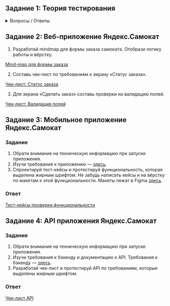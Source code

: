 ## Задание 1: Теория тестирования

<details>
<summary>Вопросы / Ответы</summary>

<details>
<summary>1. Почему практики тест-дизайна нельзя применять сразу после получения требований?</summary>

> Прежде чем применять техники тест-дизайна, необходимо проанализировать тестируемый объект. Изучить его документацию, пообщаться с разработчиками, узнать как он работает и как спроектирован. Зная информацию о продукте, получится определить какие техники необходимо использовать для определенного вида тестирования. И, использую полученные знания, необходимо составить набор тестов (чек-листов/тест-кейсов). 
</details>

<details>
<summary>2. В какой ситуации классы эквивалентности и граничные значения могут существовать по отдельности? Аргументируй свой ответ и приведи примеры.</summary>

> Класс эквивалентности может быть представлен в виде диапазона и набора значений.  
Диапазон – интервал чисел с границами: например, 1 – 10. В данном случае можно выделить граничные значения: 1 и 10; 0 и 11; 2 и 9  
Набор значений – множество значений: например список праздников. В данном случае нельзя выделить ГЗ.  
Исходя из выше сказанного, можно сделать вывод, что КЭ и ГЗ могу существовать по отдельности.  
</details> 

<details>
<summary>3. Что такое эквивалентность? Что такое класс эквивалентности?</summary>
  
> Эквивалентность – это равноценность объектов.  
Классы эквивалентности - это разделение данных на наборы/диапазоны, с которыми тестируемое приложение должно работать одинаково.
</details>

<details>
<summary>4. Можно ли исключить проверку в середине диапазона в пользу проверок на границах, входящих в диапазон? Аргументируй свой ответ.</summary>

> Нельзя, т.к.  это разные тесты - метод эквивалентного разбиения и проверка граничных значений.  
Суть техники эквивалентного разбиения в том, чтобы разделить данные на КЭ и из каждого класса выбрать одно значение для проверки. В то время как проверка граничных значение основана на проверке значений на границах КЭ.
</details>

<details>
<summary>5. Представь, что тебе нужно протестировать форму: у каждого поля есть валидатор. Результат работы формы зависит от комбинации данных в полях. Какие практики тест-дизайна следует применить и почему? Аргументируй свой ответ.</summary>
  
> 1. Позитивные и негативные проверки  
Позитивные проверки – чтобы проверить, что приложение работает без ошибок согласно требованиям.  
Негативные проверки – чтобы проверить, что приложение продолжает работать без ошибок и реагирует так, как описано в требованиях.
> 2. Применение техник КЭ и ГЗ  
– выделить КЭ: диапазон/набор (чтобы протестировать, что приложение одинаково обрабатывает эквивалентные значения)  
– у КЭ с типом диапазон определить ГЗ (чтобы исключить появление ошибок на границах КЭ)
Таким образом количество проверок будет сведено к минимум, но при этом будут проверены валидные и невалидные данные
> 3. Таблица принятия решений – данный метод позволит проверить различные комбинации
> 4. Попарное тестирование  – проверка всех комбинаций пар параметров. Если пара параметров вызвала ошибку в комбинации с другими параметрами, с большой вероятностью та же пара вызовет ошибку и в другой комбинации. Поэтому достаточно протестировать только уникальные пары вариантов.
</details>

<details>
<summary>6. Какими способами можно оптимизировать количество проверок при работе с таблицами принятия решений? Аргументируй свой ответ.</summary>
  
> Для оптимизации количества проверок необходимо исключить зависимые параметры (чем больше зависимых параметров, тем меньше проверок). В случает если тестируется приложение с большим количеством параметров и их значений, то эффективныее использовать технику попарного тестирования. 
</details>

<details>
<summary>7. Опиши, чем чек-лист отличается от тест-кейсов. Приведи примеры, где применяют и то, и другое.</summary>
> Чек-лист отличается от тест-кейса степенью подробности. В чек-листе нет подробных шагов кейса, для использования чек-листа при тестировании очень много информации нужно держать в голове и знать логику работы приложения на отлично.  
При разработки документации для нового продукта эффективнее один раз уделить немного больше времени на проверку и написать по ней тест-кейсы и чек-листы, чтобы потом экономить время при следующих проверках.
</details>

<details>
<summary>8. Как правильно составить баг-репорт? Какие элементы баг-репорта — обязательные? Почему?</summary>

  > Правила оформления записей в баг-трекере в каждой компании свои — это зависит как от политики компании, технологии разработки, используемного баг-трекера, типа проекта и много чего еще. Но в любом случае хороший баг-репорт обладает определенными характеристиками:  
1. ID – eникальный номер баг-репорта  
2. Заголовок – cуть ошибки  
3. Шаги воспроизведения – пошаговая инструкция, как воспроизвести баг  
4. Результаты – описание ОР и ФР  
5. Окружение – ОС, браузеры или версии приложений, в которых возникает ошибка  
6. Приоритет – критичность ошибки и срочность её исправления  
</details>

<details>
<summary>9. По каким правилам составляют заголовок баг-репорта? Что будет, если составить заголовок неправильно?</summary>
  
> Заголовок баг-репорта – это та часть репорта, которую разработчики видят первой. Он должен представлять собой краткое описание бага. 
Общие заголовки вроде "Поиск не работает" не очень полезны. Что именно не работает? Система выдаёт результаты, не соответствующие запросу? Поиск длится слишком долго? Вариант "При нажатии на кнопку поиска функция не срабатывает" более информативен. Хорошие заголовки снижают вероятность появления дублирующихся репортов, а также позволяют разработчику быстрее найти нужный ему отчет.
</details>

<details>
<summary>10. Из чего состоит клиент-серверная архитектура приложения? Кратко опиши функциональность каждого элемента.</summary>
  
> Клиент-серверная архитектура – это способ организации работы приложений, в котором выделяют следующие три элемента:
> 1. Клиент – приложение, с которым работает пользователь. Клиентов может быть много  
> 2. Сервер – система, к которой обращаются клиенты, чтобы получить данные  
> 3. Сеть – система из нескольких устройств, которая помогает клиенту и серверу обмениваться данными  
> Схематично работу КСА можно представить:  
> Клиент → Сервер → БД  
> БД → Сервер → Клиент  
</details>

<details>
<summary>11. Опиши этапы обработки запроса после того, как в адресную строку браузера вводят URL: https://yandex.ru.</summary>
  
> Когда вводится запрос в адресную строку в браузере, инициируется запрос к DNS-серверу (Domain Name System – система доменных имен).
DNS-сервер возвращает браузеру IP-адрес.  
IP-адрес – это уникальный идентификатор сервера, на котором находится нужная информация: например, 198.221.33.12. К нему обращается клиент.
</details>

<details>
<summary>12. Что такое кэш? Зачем он нужен? Какое правило нужно соблюдать при работе с кэшем в тестировании?</summary>
  
> Кэш (Cache Storage) – это данные веб-страниц, хранящиеся на компьютере после того, как открываются страницы: изображения, аудио-, видео-, CSS-, HTML-, JS-файлы.  
Он нужен, чтобы при следующем посещении веб-страница загрузилась быстрее: браузер возьмет файлы из локального хранилища, а не с сервера.
</details>

<details>
<summary>13. Ты знаешь, что есть протоколы HTTP и HTTPS. Чем отличаются HTTP и HTTPS? В каких случаях не стоит пользоваться HTTP? Из каких компонентов состоит HTTP запрос: за что отвечает каждый? Какие HTTP-методы ты знаешь? За что они отвечают? Приведи примеры применения разных методов. Что такое код HTTP-ответа? Какие коды бывают?</summary>
  
> 1. HTTP (HyperText Transfer Protocol – протокол передачи гипертекста) передает данные в незащищенном виде. На сайтах, которые отправляют данные по HTTP, можно перехватить и украсть личную информацию. Например, данные банковской карты.  
Чтобы обеспечить безопасность, применяют протокол HTTP c расширением защиты – HTTPS (HyperText Transfer Protocol Secure — протокол защищённой передачи гипертекста). Он шифрует соединение по криптографическим протоколам: так клиент и сервер смогут безопасно обмениваться данными.  

> 2. HTTP-запрос состоит из трех блоков:  
– стартовая строка (состоит из трех элементов: метода, пути до ресурса и версии протокола)  
– заголовки (доп. информация от фронтенда бэкенду)  
– тело сообщения (данные, которые передает фронтенд)  

> 3. HTTP-методы указывают действие: сервер принимает его в обработку. Самые распространенные:  
 – GET (запросить данные у бэкенда по определенному адресу)  
– POST (передать данные на бэкенд)  
– PUT (изменить данные на бэкенде)  
– DELETE (удалить данные на бэкенде)  

> 4. HTTP-ответ состоит из трех блоков:  
– стартовая строка (включает версию протокола, код состояния, текст состояния)  
– заголовки (доп. информация о бэкенде и типе данных для фронтенда)  
– тело сообщения (бэкенд отдает результат выполнения запроса)  
Коды состояний могут быть:  
– 1хх - Информационные сообщения (102 - запрос принят, но обработка ещё не завершена)  
– 2хх - Сообщения об успехе (200 - ОК, запрос обработан успешно)  
– 3хх - Перенаправление (302 - запрошенный ресурс временно доступен по другому адресу)  
– 4хх - Клиентские ошибки (404 - страница, которую запросил клиент, не найдена на сервере)  
– 5хх - Ошибки сервера (500 - внутренняя ошибка сервера)  
</details>

<details>
<summary>14. Опиши, из каких компонентов может состоять URL. За что отвечает каждый из них?</summary>
  
> URL (Uniform Resource Locator - унифицированный указатель ресурса) – это адрес веб-ресурса. URL может состоять из следующих компонентов:
> 1. Схема (scheme) – протокол, по которому передаются данные
> 2. Логин:пароль (username:password) указывают серверу, какой пользователь к нему обратился
> 3. Символ @ (at коммерческое, «собака») отделяет логин:пароль и имя хоста:порт (hostname:port)
> 4. Имя хоста:порт (hostname:port) – доменное имя или IP-адрес сервера, к которому обращается пользователь
> 5. Путь (path) – месторасположение ресурса
> 6. Параметры запроса (query) – дополнительные параметры вида ключ=значение
> 7. Фрагмент текста (fragment), или якорь (anchor) – дополнительный указатель, он позволяет сразу попасть в нужную часть веб-страницы
</details>

<details>
<summary>15. Какие виды мобильных приложений бывают? В чём особенность каждого?</summary>
  
> Мобильные приложения бывают:
> 1. Веб-приложения используют клиент-серверную архитектуру и адаптированы под мобильные устройства. Такие приложения не нужно устанавливать.  Веб приложения являются адаптацией сайтов для пользователей мобильных устройств. Они создаются, чтобы посетители могли заходить на сайт в любое время, даже без доступа к компьютеру.
> 2. Нативные приложения нужно устанавливать: сначала скачивают установочный файл.  
Нативные приложения создаются для конкретной операционной системы (iOS, Android, Windows), могут работать независимо от подключения к интернету.
> 3. Гибридные приложения комбинируют свойства двух предыдущих: в основе «гибрида» - нативное приложение, его пишут отдельно под каждую платформу. Веб-содержание наполняют HTML, CSS и JavaScript - они могут быть едины для всех платформ.
> 4. Такие приложения имеют ограниченный доступ к аппаратной части смартфона (камера, микрофон, геолокация, адресная книга), требуют подключения к интернету, поскольку загружают контент из внешнего источника, размещенного на сервере.  
> У гибридных программ есть недостатки: сервисы оперируют малым объемом информации, а дизайн не адаптируется к размеру и расширению экрана, что может вызвать неудобства.
</details>

<details>
<summary>16. Чем эмулятор отличается от реального устройства? Кратко опиши недостатки и преимущества при тестировании.</summary>
  
> Эмулятор имитирует работу устройства с разными параметрами и функциональностью (например, можно задать определенную версию ОС и разрешение экрана):
> Преимущества:
> - Позволяют запускать приложение на виртуальном аналоге устройства
> – Могут использоваться в работе с автотестами.
>   Недостатки:
> - Имеется ряд ограничений, таких как работа с камерой, звонки, или бесконтактная оплата
> - Запуск эмуляторов и подготовка к работе обычно занимают две-три минуты, но если необходимо запустить сразу несколько эмуляторов, то это может стать проблемой на слабых ПК
> - Невозможно учесть такие факторы как перегрева/разряда аккумулятора и конфликт с другими приложениями

> Реальные устройства:
> Преимущества:
> - Максимально приближенная среда, что позволяет проверять приложение именно на тех моделях устройств и версиях прошивок, которыми пользуются пользователи
> - Возможность нормально работать с анимациями, бесконтактной оплатой, камерой и прочими специфическими кейсами
> Недостатки:
> - Высокая цена формирования: постоянно требуется обновлять модельный ряд.
> - Высокая стоимость поддержки: вздувшиеся батареи, порванные провода, разбитые экраны, брак и прочие неисправности
> - Невозможно купить все девайсы, на которые ставят приложение пользователи"
</details>

<details>
<summary>17. Проверь, есть ли ошибки в JSON. Если да, напиши номер строки с ошибкой, опиши ошибку и предложи исправление.</summary>

![diploma-29](https://github.com/KateSibi/Yandex.Practice-QA-Engineer/assets/117051965/decd0cff-1119-4b7e-b789-a59baecfe849)

> **Строка 3:** Файл взять в " "
> **Строка 4:** после : поставить {
> **Строка 15:** после "save_as_doc" поставить :
> **Строка 21:** после "snow_print_option" вместо : и { поставить ,
> **Строка 28:** убрать }

</details>

<details>
<summary>18. Что такое реляционная база данных? Чем она отличается от нереляционной?</summary>
  
>Реляционная база данных (SQL) — база, где данные хранятся в формате таблиц, они строго структурированы и связаны друг с другом. В таблице есть строки и столбцы, каждая строка представляет отдельную запись, а столбец — поле с назначенным ей типом данных. В каждой ячейке информация записана по шаблону.
>Отличие между реляционной (SQL) и нереляционной (NoSQL) базой данных заключается в том, что реляционная база данных хранит данные в таблицах, в то время как нереляционная база данных хранит данные в формате ключ-значение, в документах или каким-либо другим способом без использования таблиц, таких как реляционная база данных.
</details>

<details>
<summary>19. Напиши, какие виды JOIN бывают. В чем особенность каждого?</summary>
  
> JOIN – оператор языка SQL, предназначенный для выбора данных из двух таблиц и включения их в один результирующий набор.
> В зависимости от того, какие правила объединения применяются, выделяются несколько типов оператора JOIN:
> - INNER JOIN или просто JOIN (внутреннее соединение): показывает только те записи, для которых нашлись пары. Остальные он просто не выведет.
> - LEFT JOIN (левое соединение): выводит все записи первой таблицы, а для не найденных пар из второй проставит значение NULL.
> - RIGHT JOIN (правое соединение): выводит все записи второй таблицы, а на место недостающей информации из первой таблицы подставит NULL.
> - FULL JOIN  или OUTER JOIN (внешнее соединение): работает как одновременно левый (LEFT) и правый (RIGHT) JOIN, и выводит все записи из обеих таблиц.
</details>

<details>
<summary>Исходные данные для заданий 20 – 22</summary>

Ты тестируешь сервис, который доставляет еду за 30 минут. Пока это маленький стартап, поэтому ты работаешь всего с четырьмя таблицами:  

`Orders` —  все доставленные заказы;  
`ORDERS_ID` — ID заказов, int;  
`USER_ID` — ID пользователей, int;  
`EMPLOYEE_ID` — ID сотрудников, int;  
`DELIVERY_TIME` — время доставки в минутах, int;  
`ITEMS` — список товаров, char;  

`Users` — пользователи;  
`USER_ID` — ID пользователей, int;  
`FULL_NAME` — полное ФИО пользователя, char;  
`PHONE` — номер телефона пользователя, char;  
`ADDRESS` — адрес пользователя, char;  

`Employees` — работники;  
`EMPLOYEE_ID` — ID сотрудника, int;  
`FIRST_NAM`E — имя сотрудника, char;  
`LAST_NAME` — фамилия сотрудника, char;  
`PHONE` — телефон сотрудника, char;  
`JOB_ID` — ID специализации, int;  

`Jobs` — типы работ в сервисе;  
`JOB_ID` — ID специализации, int;  
`JOB_TYPE` — тип специализации, char;  
`HOURS` — число рабочих часов в неделю, int;  
`SALARY` — зарплата сотрудника с данной специализацией в рублях, int;  

![diploma-33](https://github.com/KateSibi/Yandex.Practice-QA-Engineer/assets/117051965/f3921a20-6eab-4208-aab3-b6e7bb7d7cae)

</details>

<details>
<summary>20. В службу поддержки пришло много жалоб: заказы, в которых есть гречка, доставляют почти час, хотя сервис обещает успеть в 30 минут.</summary>

Проверь, действительно ли курьеры опаздывают. Выбери все заказы, где есть хотя бы один товар - «гречка» и время доставки свыше 30 минут. В результирующей таблице должны быть ID заказов и ID курьеров.  

В ответе приложи SQL-запрос.  

**Решение:**

```
SELECT Orders.ORDERS_ID, Orders.EMPLOYEE_ID 
  FROM Orders 
WHERE DELIVERY_TIME > 30 AND ITEMS =  '%гречка%'
```
</details>

<details>
<summary>21. Менеджер предложил добавить новую функциональность в продукт: мониторинг, который показывает самых активных клиентов за всё время работы компании.</summary>

Проверь, что список пользователей корректно выводится на экран. На этом этапе разработки достаточно проверить только ID клиентов.  
Выбери пять самых активных клиентов по количеству заказов.  
В результирующую таблицу выведи ID каждого пользователя и число заказов.  
Отсортируй данные по убыванию числа заказов, выбери пять самых активных клиентов.  

В ответе приложи SQL-запрос.  

**Решение:**

```
SELECT Users.USER_ID, COUNT(Orders.ORDERS_ID) as orders_cnt
  FROM Orders
GROUP BY USER_ID
ORDER BY orders_cnt DESC
LIMIT 5;
```
</details>

<details>
<summary>22. Из бухгалтерии пришёл баг-репорт: зарплаты сотрудников рассчитываются некорректно. Оказалось, что почти все ошибки в расчётах — в расчётных листах менеджеров.</summary>

Выведи список ID всех сотрудников, у которых в специализации содержится «менеджер», с зарплатой больше 70 000 рублей.  

В ответе приложи SQL-запрос.  

**Решение:**

```
SELECT Employees.EMPLOYEE_ID
  FROM Employees
INNER JOIN Jobs ON Employees.JOB_ID = Jobs.JOB_ID
WHERE Jobs.JOB_TYPE LIKE '%менеджер%' AND Jobs.SALARY > 70000;
```
</details>

<details>
<summary>23. Изучи три ситуации и ответь на вопрос: стоит ли писать автотесты в этом случае? Аргументируй свой ответ.</summary>

1) Проект существует давно, у него написано много ручных тестов.
2) Проект временный: продлится всего несколько месяцев.
3) Проект нестабилен: в функциональность часто вносят изменения.

**Ответ:**
> 1) Если проект существует давно и имеет много ручных тестов, то имеет место автоматизация тестирования, т.к. это сократит время проведения тестов после выхода обновления
> 2) В случае временного проекта написания автотестов нецелесообразно, т.к. написать ручные тесты будет намного быстрее и проще
> 3) В случае нестабильного  также нецелесообразно написание автотестов, из-за частых изменений придется вносить правки в автотесты, эффективнее будет ручное тестирование"

</details>
</details>


## Задание 2: Веб-приложение Яндекс.Самокат

1) Разработай mindmap для формы заказа самоката. Отобрази логику работы и вёрстку.

[Mind-map для формы заказа](https://xmind.works/share/DH8YqywU)

2) Составь чек-лист по требованиям к экрану «Статус заказа».
   
[Чек-лист: Статус заказа](https://github.com/KateSibi/Yandex.Practice-QA-Engineer/files/12641373/-._.pdf)

3) Для экрана «Сделать заказ» составь проверки на валидацию полей.</summary>

[Чек-лист: Валидация полей](https://github.com/KateSibi/Yandex.Practice-QA-Engineer/files/12641380/-._.-.1.pdf)


## Задание 3: Мобильное приложение Яндекс.Самокат

### Задание
  
1) Обрати внимание на техническую информацию при запуске приложения.  
2) Изучи требования к приложению — [здесь](https://praktikum.notion.site/fbb847fa63244f5db3272bc8034ca7fd).  
3) Спроектируй тест-кейсы и протестируй функциональность, которая выделена жирным шрифтом. Не забудь написать кейсы и на вёрстку по макетам к этой функциональности. Макеты лежат в Figma [здесь](https://www.figma.com/file/kqLqPvSvjLVLomkdadkAnk/mobile?type=design&node-id=0-1&mode=design&t=tzhnMtaTtiMW8sOl-0).  
  
### Ответ

[Тест-кейсы проверки функциональности](https://github.com/KateSibi/Yandex.Practice-QA-Engineer/files/12641404/-.1.pdf)

## Задание 4: API приложения Яндекс.Самокат

### Задание

1) Обрати внимание на техническую информацию при запуске приложения.
2) Изучи требования к бэкенду и документацию к API. Требования к бэкенду — [здесь](https://praktikum.notion.site/20389c6a65da49fb8e22720c4356887c).
3) Разработай чек-лист и протестируй API по требованиям, которые выделены жирным шрифтом.

### Ответ
[Чек-лист API](https://github.com/KateSibi/Yandex.Practice-QA-Engineer/files/12641413/-.1.pdf)
